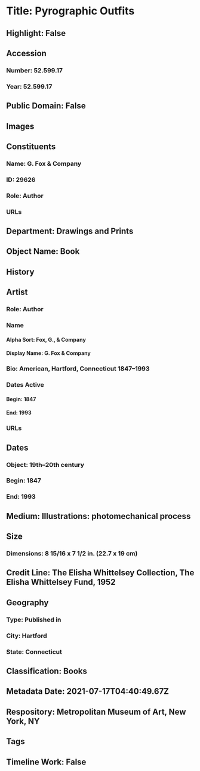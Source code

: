 # Title: Pyrographic Outfits
## Highlight: False
## Accession
### Number: 52.599.17
### Year: 52.599.17
## Public Domain: False
## Images
## Constituents
### Name: G. Fox &amp; Company
### ID: 29626
### Role: Author
### URLs
## Department: Drawings and Prints
## Object Name: Book
## History
## Artist
### Role: Author
### Name
#### Alpha Sort: Fox, G., & Company
#### Display Name: G. Fox & Company
### Bio: American, Hartford, Connecticut 1847–1993
### Dates Active
#### Begin: 1847
#### End: 1993
### URLs
## Dates
### Object: 19th–20th century
### Begin: 1847
### End: 1993
## Medium: Illustrations: photomechanical process
## Size
### Dimensions: 8 15/16 x 7 1/2 in. (22.7 x 19 cm)
## Credit Line: The Elisha Whittelsey Collection, The Elisha Whittelsey Fund, 1952
## Geography
### Type: Published in
### City: Hartford
### State: Connecticut
## Classification: Books
## Metadata Date: 2021-07-17T04:40:49.67Z
## Respository: Metropolitan Museum of Art, New York, NY
## Tags
## Timeline Work: False